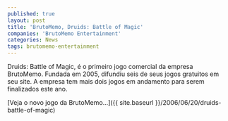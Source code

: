 ```yaml
---
published: true
layout: post
title: 'BrutoMemo, Druids: Battle of Magic'
companies: 'BrutoMemo Entertainment'
categories: News
tags: brutomemo-entertainment
---
```

Druids: Battle of Magic, é o primeiro jogo comercial da empresa BrutoMemo. Fundada em 2005, difundiu seis de seus jogos gratuitos em seu site.  A empresa tem mais dois jogos em andamento para serem finalizados este ano. 

[Veja o novo jogo da BrutoMemo...]({{ site.baseurl }}/2006/06/20/druids-battle-of-magic)
